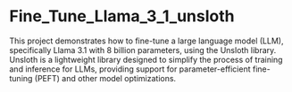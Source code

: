 # Fine_Tune_Llama_3_1_unsloth
This project demonstrates how to fine-tune a large language model (LLM), specifically Llama 3.1 with 8 billion parameters, using the Unsloth library. Unsloth is a lightweight library designed to simplify the process of training and inference for LLMs, providing support for parameter-efficient fine-tuning (PEFT) and other model optimizations.
